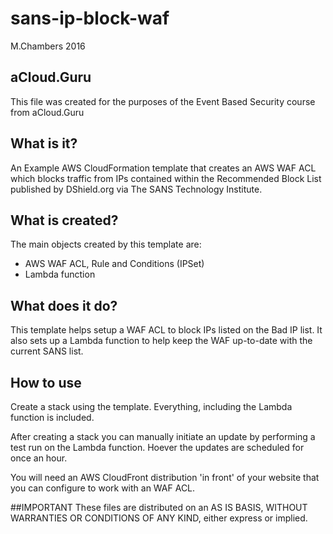 # sans-ip-block-waf

M.Chambers 2016

## aCloud.Guru

This file was created for the purposes of the Event Based Security course from aCloud.Guru

## What is it?
An Example AWS CloudFormation template that creates an AWS WAF ACL which blocks traffic from IPs contained within the 
Recommended Block List published by DShield.org via The SANS Technology Institute.

## What is created?
The main objects created by this template are:
- AWS WAF ACL, Rule and Conditions (IPSet)
- Lambda function 

## What does it do?
This template helps setup a WAF ACL to block IPs listed on the Bad IP list.  It also sets up a Lambda function 
to help keep the WAF up-to-date with the current SANS list.   

## How to use
Create a stack using the template.  Everything, including the Lambda function is included.   

After creating a stack you can manually initiate an update by performing a test run on the Lambda function.  Hoever the updates are scheduled for
once an hour.

You will need an AWS CloudFront distribution 'in front' of your website that you can configure to work with an WAF ACL.

##IMPORTANT
These files are distributed on an AS IS BASIS, WITHOUT WARRANTIES OR CONDITIONS OF ANY KIND, either express or implied.
  